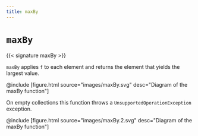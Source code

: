 ```yaml
---
title: maxBy
---
```


# `maxBy`

{{< signature maxBy >}}

`maxBy` applies `f` to each element and returns the element that yields the largest value.

@include [figure.html source="images/maxBy.svg" desc="Diagram of the maxBy function"]

On empty collections this function throws a `UnsupportedOperationException` exception.

@include [figure.html source="images/maxBy.2.svg" desc="Diagram of the maxBy function"]
